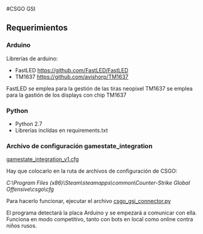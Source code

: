#CSGO GSI

## Requerimientos
### Arduino
Librerías de arduino:
- FastLED https://github.com/FastLED/FastLED
- TM1637 https://github.com/avishorp/TM1637

FastLED se emplea para la gestión de las tiras neopixel
TM1637 se emplea para la gastión de los displays con chip TM1637

### Python
- Python 2.7
- Librerías inclídas en requirements.txt

### Archivo de configuración gamestate_integration
[gamestate_integration_v1.cfg](https://github.com/juanluislopez89/csgo_gsi/blob/master/gamestate_integration_v1.cfg "gamestate_integration_v1.cfg")

Hay que colocarlo en la ruta de archivos de configuración de CSGO:

*C:\Program Files (x86)\Steam\steamapps\common\Counter-Strike Global Offensive\csgo\cfg*

Para hacerlo funcionar, ejecutar el archivo [csgo_gsi_connector.py](https://github.com/juanluislopez89/csgo_gsi/blob/master/python_connector/csgo_gsi_connector.py "csgo_gsi_connector.py")

El programa detectará la placa Arduino y se empezará a comunicar con ella.
Funciona en modo competitivo, tanto con bots en local como online contra niños rusos.

